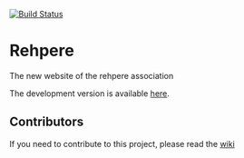 [![Build Status](https://travis-ci.com/SuperMayo/rehpere.svg?branch=master)](https://travis-ci.com/SuperMayo/rehpere)
# Rehpere
The new website of the rehpere association

The development version is available [here](https://rehpere-dev.netlify.com/).

## Contributors

If you need to contribute to this project, please read the [wiki](https://github.com/SuperMayo/rehpere/wiki)
